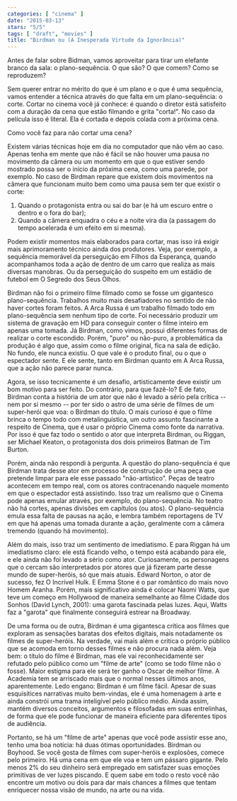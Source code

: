 ```yaml
---
categories: [ "cinema" ]
date: "2015-03-13"
stars: "5/5"
tags: [ "draft", "movies" ]
title: "Birdman ou (A Inesperada Virtude da Ignorância)"
---
```

Antes de falar sobre Bidman, vamos aproveitar para tirar um elefante
branco da sala: o plano-sequência. O que são? O que comem? Como se
reproduzem?

Sem querer entrar no mérito do que é um plano e o que é uma sequência,
vamos entender a técnica através do que falta em um plano-sequência:
o corte. Cortar no cinema você já conhece: é quando o diretor
está satisfeito com a duração da cena que estão filmando e grita
"corta!". No caso da película isso é literal. Ela é cortada e depois
colada com a próxima cena.

Como você faz para não cortar uma cena? 

Existem várias técnicas hoje em dia no computador que não vêm ao
caso. Apenas tenha em mente que não é fácil se não houver uma pausa
no movimento da câmera ou um momento em que o que estiver sendo mostrado
possa ser o início da próxima cena, como uma parede, por exemplo. No
caso de Birdman repare que existem dois movimentos na câmera que
funcionam muito bem como uma pausa sem ter que existir o corte:

 1. Quando o protagonista entra ou sai do bar (e há um escuro entre o
 dentro e o fora do bar);
 2. Quando a câmera enquadra o céu e a noite vira dia (a passagem do
 tempo acelerada é um efeito em si mesma).

Podem existir momentos mais elaborados para cortar, mas isso irá exigir
mais aprimoramento técnico ainda dos produtores. Veja, por exemplo, a
sequência memorável da perseguição em Filhos da Esperança, quando
acompanhamos toda a ação de dentro de um carro que realiza as mais
diversas manobras. Ou da perseguição do suspeito em um estádio de
futebol em O Segredo dos Seus Olhos.

Birdman não foi o primeiro filme filmado como se fosse um gigantesco
plano-sequência. Trabalhos muito mais desafiadores no sentido de não
haver cortes foram feitos. A Arca Russa é um trabalho filmado todo em
plano-sequência sem nenhum tipo de corte. Foi necessário produzir um
sistema de gravação em HD para conseguir conter o filme inteiro em
apenas uma tomada. Já Birdman, como vimos, possui diferentes formas de
realizar o corte escondido. Porém, "puro" ou não-puro, a problemática
da produção é algo que, assim como o filme original, fica na sala de
edição. No fundo, ele nunca existiu. O que vale é o produto final,
ou o que o espectador sente. E ele sente, tanto em Birdman quanto em A
Arca Russa, que a ação não parece parar nunca.

Agora, se isso tecnicamente é um desafio, artisticamente deve existir um
bom motivo para ser feito. Do contrário, para que fazê-lo? E de fato,
Birdman conta a história de um ator que não é levado a sério pela
crítica -- nem por si mesmo -- por ter sido o astro de uma série de
filmes de um super-herói que voa: o Birdman do título. O mais curioso
é que o filme brinca o tempo todo com metalinguística, um outro assunto
fascinante a respeito de Cinema, que é usar o próprio Cinema como fonte
da narrativa. Por isso é que faz todo o sentido o ator que interpreta
Birdman, ou Riggan, ser Michael Keaton, o protagonista dos dois primeiros
Batman de Tim Burton.

Porém, ainda não respondi à pergunta. A questão do plano-sequência é
que Birdman trata desse ator em processo de construção de uma peça que
pretende limpar para ele esse passado "não-artístico". Peças de teatro
acontecem em tempo real, com os atores contracenando naquele momento em
que o espectador está assistindo. Isso traz um realismo que o Cinema pode
apenas emular através, por exemplo, do plano-sequência. No teatro não
há cortes, apenas divisões em capítulos (ou atos). O plano-sequência
emula essa falta de pausas na ação, e lembra também reportagens de TV
em que há apenas uma tomada durante a ação, geralmente com a câmera
tremendo (quando há movimento).

Além do mais, isso traz um sentimento de imediatismo. E para Riggan há
um imediatismo claro: ele está ficando velho, o tempo está acabando
para ele, e ele ainda não foi levado a sério como ator. Curiosamente,
os personagens que o cercam são interpretados por atores que já fizeram
parte desse mundo de super-heróis, só que mais atuais. Edward Norton,
o ator de sucesso, fez O Incrível Hulk. E Emma Stone é o par romântico
do mais novo Homem Aranha. Porém, mais significativo ainda é colocar
Naomi Watts, que teve um começo em Hollywood de maneira semelhante ao
filme Cidade dos Sonhos (David Lynch, 2001): uma garota fascinada pelas
luzes. Aqui, Watts faz a "garota" que finalmente conseguirá estrear na
Broadway.

De uma forma ou de outra, Birdman é uma gigantesca crítica aos
filmes que exploram as sensações baratas dos efeitos digitais, mais
notadamente os filmes de super-heróis. Na verdade, vai mais além e
critica o próprio público que se acomoda em torno desses filmes e não
procura nada além. Veja bem: o título do filme é Birdman, mas ele
vai reconhecidamente ser refutado pelo público como um "filme de arte"
(como se todo filme não o fosse). Maior estigma para ele será ter
ganho o Oscar de melhor filme. A Academia tem se arriscado mais que o
normal nesses últimos anos, aparentemente. Ledo engano: Birdman é um
filme fácil. Apesar de suas esquisitices narrativas muito bem-vindas,
ele é uma homenagem à arte e ainda constrói uma trama inteligível
pelo público médio. Ainda assim, mantém diversos conceitos, argumentos
e filosofadas em suas entrelinhas, de forma que ele pode funcionar de
maneira eficiente para diferentes tipos de audiência.

Portanto, se há um "filme de arte" apenas que você pode assistir esse
ano, tenho uma boa notícia: há duas ótimas oportunidades. Birdman
ou Boyhood. Se você gosta de filmes com super-heróis e explosões,
comece pelo primeiro. Há uma cena em que ele voa e tem um pássaro
gigante. Pelo menos 2% do seu dinheiro será empregado em satisfazer
suas emoções primitivas de ver luzes piscando. E quem sabe em todo
o resto você não encontre um motivo ou dois para dar mais chances a
filmes que tentam enriquecer nossa visão de mundo, na arte ou na vida.
